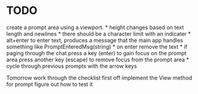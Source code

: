 # TODO

create a prompt area using a viewport. 
    * height changes based on text length and newlines
    * there should be a character limit with an indicater
    * alt+enter to enter text, produces a message that the main app handles
        something like PromptEnteredMsg(string)
    * on enter remove the text
    * if paging through the chat press a key (enter) to gain focus on the prompt area
      press another key (escape) to remove focus from the prompt area
    * cycle through previous prompts with the arrow keys

Tomorrow
    work through the checklist
    first off implement the View method for prompt
    figure out how to test it
